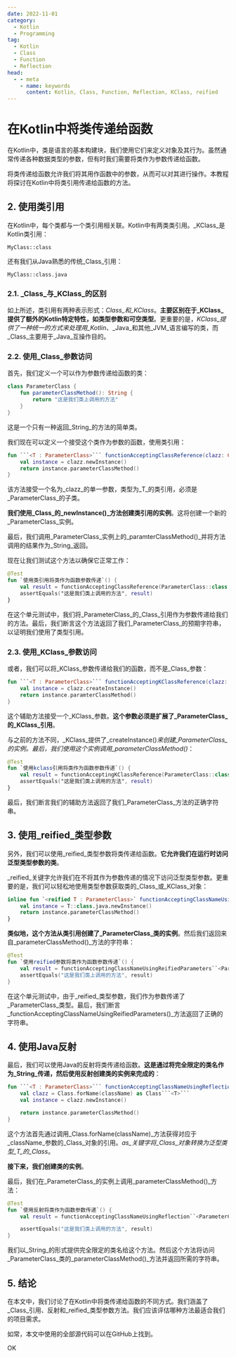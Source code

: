 ```yaml
---
date: 2022-11-01
category:
  - Kotlin
  - Programming
tag:
  - Kotlin
  - Class
  - Function
  - Reflection
head:
  - - meta
    - name: keywords
      content: Kotlin, Class, Function, Reflection, KClass, reified
---
```


# 在Kotlin中将类传递给函数

在Kotlin中，类是语言的基本构建块，我们使用它们来定义对象及其行为。虽然通常传递各种数据类型的参数，但有时我们需要将类作为参数传递给函数。

将类传递给函数允许我们将其用作函数中的参数，从而可以对其进行操作。本教程将探讨在Kotlin中将类引用传递给函数的方法。

## 2. 使用类引用

在Kotlin中，每个类都与一个类引用相关联。Kotlin中有两类类引用。_KClass_是Kotlin类引用：

```
MyClass::class
```

还有我们从Java熟悉的传统_Class_引用：

```
MyClass::class.java
```

### 2.1. _Class_与_KClass_的区别

如上所述，类引用有两种表示形式：_Class_和_KClass_。**主要区别在于_KClass_提供了额外的Kotlin特定特性，如类型参数和可空类型**。更重要的是，_KClass_提供了一种统一的方式来处理用_Kotlin_、_Java_和其他_JVM_语言编写的类，而_Class_主要用于_Java_互操作目的。

### 2.2. 使用_Class_参数访问

首先，我们定义一个可以作为参数传递给函数的类：

```kotlin
class ParameterClass {
    fun parameterClassMethod(): String {
        return "这是我们类上调用的方法"
    }
}
```

这是一个只有一种返回_String_的方法的简单类。

我们现在可以定义一个接受这个类作为参数的函数，使用类引用：

```kotlin
fun ```<T : ParameterClass>``` functionAcceptingClassReference(clazz: Class```<T>```): String {
    val instance = clazz.newInstance()
    return instance.parameterClassMethod()
}
```

该方法接受一个名为_clazz_的单一参数，类型为_T_的类引用，必须是_ParameterClass_的子类。

**我们使用_Class_的_newInstance()_方法创建类引用的实例**。这将创建一个新的_ParameterClass_实例。

最后，我们调用_ParameterClass_实例上的_paramterClassMethod()_并将方法调用的结果作为_String_返回。

现在让我们测试这个方法以确保它正常工作：

```kotlin
@Test
fun `使用类引用将类作为函数参数传递`() {
    val result = functionAcceptingClassReference(ParameterClass::class.java)
    assertEquals("这是我们类上调用的方法", result)
}
```

在这个单元测试中，我们将_ParameterClass_的_Class_引用作为参数传递给我们的方法。最后，我们断言这个方法返回了我们_ParameterClass_的预期字符串，以证明我们使用了类型引用。

### 2.3. 使用_KClass_参数访问

或者，我们可以将_KClass_参数传递给我们的函数，而不是_Class_参数：

```kotlin
fun ```<T : ParameterClass>``` functionAcceptingKClassReference(clazz: KClass```<T>```): String {
    val instance = clazz.createInstance()
    return instance.paramterClassMethod()
}
```

这个辅助方法接受一个_KClass_参数。**这个参数必须是扩展了_ParameterClass_的_KClass_引用**。

与之前的方法不同，_KClass_提供了_createInstance()_来创建_ParameterClass_的实例。最后，我们使用这个实例调用_parameterClassMethod()_：

```kotlin
@Test
fun `使用kclass引用将类作为函数参数传递`() {
    val result = functionAcceptingKClassReference(ParameterClass::class)
    assertEquals("这是我们类上调用的方法", result)
}
```

最后，我们断言我们的辅助方法返回了我们_ParameterClass_方法的正确字符串。

## 3. 使用_reified_类型参数

另外，我们可以使用_reified_类型参数将类传递给函数。**它允许我们在运行时访问泛型类型参数的类**。

_reified_关键字允许我们在不将其作为参数传递的情况下访问泛型类型参数。更重要的是，我们可以轻松地使用类型参数获取类的_Class_或_KClass_对象：

```kotlin
inline fun `<reified T : ParameterClass>` functionAcceptingClassNameUsingReifiedParameters(): String {
    val instance = T::class.java.newInstance()
    return instance.parameterClassMethod()
}
```

**类似地，这个方法从类引用创建了_ParameterClass_类的实例**。然后我们返回来自_parameterClassMethod()_方法的字符串：

```kotlin
@Test
fun `使用reified参数将类作为函数参数传递`() {
    val result = functionAcceptingClassNameUsingReifiedParameters``<ParameterClass>``()
    assertEquals("这是我们类上调用的方法", result)
}
```

在这个单元测试中，由于_reified_类型参数，我们作为参数传递了_ParameterClass_类型。最后，我们断言_functionAcceptingClassNameUsingReifiedParameters()_方法返回了正确的字符串。

## 4. 使用Java反射

最后，我们可以使用Java的反射将类传递给函数。**这是通过将完全限定的类名作为_String_传递，然后使用反射创建类的实例来完成的**：

```kotlin
fun ```<T : ParameterClass>``` functionAcceptingClassNameUsingReflection(className: String): String {
    val clazz = Class.forName(className) as Class```<T>```
    val instance = clazz.newInstance()

    return instance.parameterClassMethod()
}
```

这个方法首先通过调用_Class.forName(className)_方法获得对应于_className_参数的_Class_对象的引用。_as_关键字将_Class_对象转换为泛型类型_T_的_Class_。

**接下来，我们创建类的实例**。

最后，我们在_ParameterClass_的实例上调用_parameterClassMethod()_方法：

```kotlin
@Test
fun `使用反射将类作为函数参数传递`() {
    val result = functionAcceptingClassNameUsingReflection``<ParameterClass>``("com.baeldung.classParameterToFunction.ParameterClass")

    assertEquals("这是我们类上调用的方法", result)
}
```

我们以_String_的形式提供完全限定的类名给这个方法。然后这个方法将访问_ParameterClass_类的_parameterClassMethod()_方法并返回所需的字符串。

## 5. 结论

在本文中，我们讨论了在Kotlin中将类传递给函数的不同方式。我们涵盖了_Class_引用、反射和_reified_类型参数方法。我们应该评估哪种方法最适合我们的项目需求。

如常，本文中使用的全部源代码可以在GitHub上找到。

OK